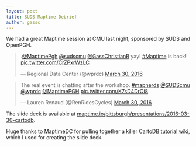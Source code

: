 ```yaml
---
layout: post
title: SUDS Maptime Debrief
author: gassc
---
```


We had a great Maptime session at CMU last night, sponsored by SUDS and OpenPGH.

<blockquote class="twitter-tweet" data-lang="en"><p lang="en" dir="ltr">.<a href="https://twitter.com/MaptimePgh">@MaptimePgh</a> <a href="https://twitter.com/sudscmu">@sudscmu</a> <a href="https://twitter.com/GassChristianB">@GassChristianB</a> yay! <a href="https://twitter.com/hashtag/Maptime?src=hash">#Maptime</a> is back! <a href="https://t.co/CrZPxrWzLC">pic.twitter.com/CrZPxrWzLC</a></p>&mdash; Regional Data Center (@wprdc) <a href="https://twitter.com/wprdc/status/715295135492403200">March 30, 2016</a></blockquote>
<script async src="//platform.twitter.com/widgets.js" charset="utf-8"></script>

<blockquote class="twitter-tweet" data-lang="en"><p lang="en" dir="ltr">The real event is chatting after the workshop. <a href="https://twitter.com/hashtag/mapnerds?src=hash">#mapnerds</a> <a href="https://twitter.com/sudscmu">@SUDScmu</a> <a href="https://twitter.com/wprdc">@wprdc</a> <a href="https://twitter.com/MaptimePgh">@MaptimePGH</a> <a href="https://t.co/K7sD4DrOi8">pic.twitter.com/K7sD4DrOi8</a></p>&mdash; Lauren Renaud (@RenRidesCycles) <a href="https://twitter.com/RenRidesCycles/status/715316972288929792">March 30, 2016</a></blockquote>
<script async src="//platform.twitter.com/widgets.js" charset="utf-8"></script>

The slide deck is available at [maptime.io/pittsburgh/presentations/2016-03-30-cartodb](http://maptime.io/pittsburgh/presentations/2016-03-30-cartodb/).

Huge thanks to [MaptimeDC](http://maptime.io/dc/) for pulling together a killer [CartoDB tutorial wiki](https://github.com/maptime/dc/wiki/CartoDB-Tutorial---February-23,-2016), which I used for creating the slide deck.
